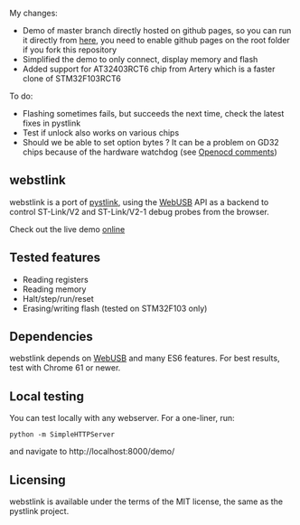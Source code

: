 My changes:
* Demo of master branch directly hosted on github pages, so you can run it directly from [here](https://candas1.github.io/webstlink/), you need to enable github pages on the root folder if you fork this repository
* Simplified the demo to only connect, display memory and flash
* Added support for AT32403RCT6 chip from Artery which is a faster clone of STM32F103RCT6

To do:
* Flashing sometimes fails, but succeeds the next time, check the latest fixes in pystlink
* Test if unlock also works on various chips
* Should we be able to set option bytes ? It can be a problem on GD32 chips because of the hardware watchdog (see [Openocd comments](https://github.com/openocd-org/openocd/blob/9501b263e0ae127b012f5c5e3ba5dffcc7daa8d1/src/flash/nor/stm32f1x.c#L875))

webstlink
---------
webstlink is a port of [pystlink](https://github.com/pavelrevak/pystlink), using the [WebUSB](https://wicg.github.io/webusb/) API as a backend to control ST-Link/V2 and ST-Link/V2-1 debug probes from the browser.

Check out the live demo [online](https://devanlai.github.io/webstlink/demo/) 

Tested features
---------------
* Reading registers
* Reading memory
* Halt/step/run/reset
* Erasing/writing flash (tested on STM32F103 only)

Dependencies
------------
webstlink depends on [WebUSB](https://caniuse.com/#feat=webusb) and many ES6 features.
For best results, test with Chrome 61 or newer.

Local testing
-------------
You can test locally with any webserver. For a one-liner, run:

    python -m SimpleHTTPServer

and navigate to http://localhost:8000/demo/

Licensing
---------
webstlink is available under the terms of the MIT license, the same as the pystlink project.
